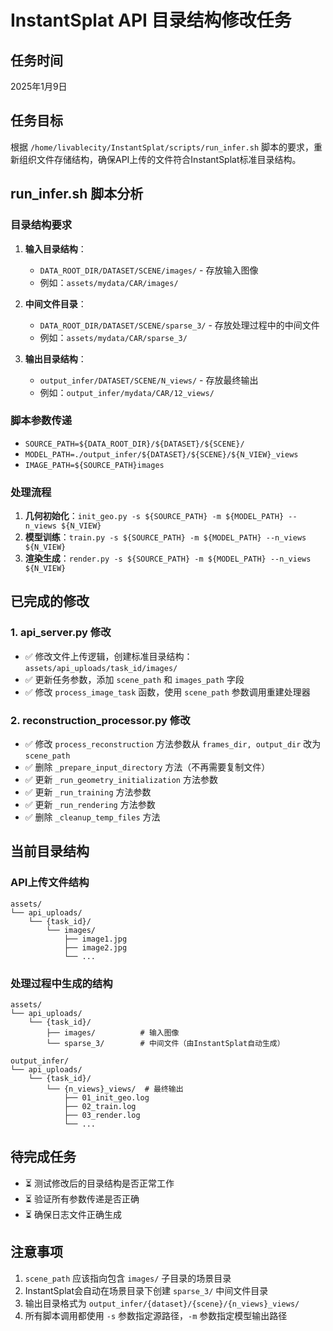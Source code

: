 # InstantSplat API 目录结构修改任务

## 任务时间
2025年1月9日

## 任务目标
根据 `/home/livablecity/InstantSplat/scripts/run_infer.sh` 脚本的要求，重新组织文件存储结构，确保API上传的文件符合InstantSplat标准目录结构。

## run_infer.sh 脚本分析

### 目录结构要求
1. **输入目录结构**：
   - `DATA_ROOT_DIR/DATASET/SCENE/images/` - 存放输入图像
   - 例如：`assets/mydata/CAR/images/`

2. **中间文件目录**：
   - `DATA_ROOT_DIR/DATASET/SCENE/sparse_3/` - 存放处理过程中的中间文件
   - 例如：`assets/mydata/CAR/sparse_3/`

3. **输出目录结构**：
   - `output_infer/DATASET/SCENE/N_views/` - 存放最终输出
   - 例如：`output_infer/mydata/CAR/12_views/`

### 脚本参数传递
- `SOURCE_PATH=${DATA_ROOT_DIR}/${DATASET}/${SCENE}/`
- `MODEL_PATH=./output_infer/${DATASET}/${SCENE}/${N_VIEW}_views`
- `IMAGE_PATH=${SOURCE_PATH}images`

### 处理流程
1. **几何初始化**：`init_geo.py -s ${SOURCE_PATH} -m ${MODEL_PATH} --n_views ${N_VIEW}`
2. **模型训练**：`train.py -s ${SOURCE_PATH} -m ${MODEL_PATH} --n_views ${N_VIEW}`
3. **渲染生成**：`render.py -s ${SOURCE_PATH} -m ${MODEL_PATH} --n_views ${N_VIEW}`

## 已完成的修改

### 1. api_server.py 修改
- ✅ 修改文件上传逻辑，创建标准目录结构：`assets/api_uploads/task_id/images/`
- ✅ 更新任务参数，添加 `scene_path` 和 `images_path` 字段
- ✅ 修改 `process_image_task` 函数，使用 `scene_path` 参数调用重建处理器

### 2. reconstruction_processor.py 修改
- ✅ 修改 `process_reconstruction` 方法参数从 `frames_dir, output_dir` 改为 `scene_path`
- ✅ 删除 `_prepare_input_directory` 方法（不再需要复制文件）
- ✅ 更新 `_run_geometry_initialization` 方法参数
- ✅ 更新 `_run_training` 方法参数
- ✅ 更新 `_run_rendering` 方法参数
- ✅ 删除 `_cleanup_temp_files` 方法

## 当前目录结构

### API上传文件结构
```
assets/
└── api_uploads/
    └── {task_id}/
        └── images/
            ├── image1.jpg
            ├── image2.jpg
            └── ...
```

### 处理过程中生成的结构
```
assets/
└── api_uploads/
    └── {task_id}/
        ├── images/          # 输入图像
        └── sparse_3/        # 中间文件（由InstantSplat自动生成）

output_infer/
└── api_uploads/
    └── {task_id}/
        └── {n_views}_views/  # 最终输出
            ├── 01_init_geo.log
            ├── 02_train.log
            ├── 03_render.log
            └── ...
```

## 待完成任务
- ⏳ 测试修改后的目录结构是否正常工作
- ⏳ 验证所有参数传递是否正确
- ⏳ 确保日志文件正确生成

## 注意事项
1. `scene_path` 应该指向包含 `images/` 子目录的场景目录
2. InstantSplat会自动在场景目录下创建 `sparse_3/` 中间文件目录
3. 输出目录格式为 `output_infer/{dataset}/{scene}/{n_views}_views/`
4. 所有脚本调用都使用 `-s` 参数指定源路径，`-m` 参数指定模型输出路径
